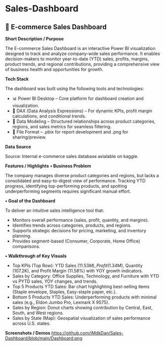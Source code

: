 # Sales-Dashboard

## 🛒 E-commerce Sales Dashboard 

**Short Description / Purpose**

The E-commerce Sales Dashboard is an interactive Power BI visualization designed to track and analyze company-wide sales performance. It enables decision-makers to monitor year-to-date (YTD) sales, profits, margins, product trends, and regional contributions, providing a comprehensive view of business health and opportunities for growth.

**Tech Stack**

The dashboard was built using the following tools and technologies:

 * 📊 Power BI Desktop – Core platform for dashboard creation and visualization.
 * 🧠 DAX (Data Analysis Expressions) – For dynamic KPIs, profit margin calculations, and conditional trends.
 * 📝 Data Modeling – Structured relationships across product categories, regions, and sales metrics for seamless filtering.
 * 📁 File Format – .pbix for report development and .png for sharing/preview.

**Data Source**

Source: Internal e-commerce sales database avialable on kaggle.


**Features / Highlights**
  **• Business Problem**

The company manages diverse product categories and regions, but lacks a consolidated and easy-to-digest view of performance. Tracking YTD progress, identifying top-performing products, and spotting underperforming segments requires significant manual effort.

  **• Goal of the Dashboard**

  To deliver an intuitive sales intelligence tool that:
   * Monitors overall performance (sales, profit, quantity, and margins).
   * Identifies trends across categories, products, and regions.
   * Supports strategic decisions for pricing, marketing, and inventory planning.
   *  Provides segment-based (Consumer, Corporate, Home Office) comparisons.

**• Walkthrough of Key Visuals**

  * Top KPIs (Top Row): YTD Sales ($11.53M), Profit ($1.34M), Quantity (107.2K), and Profit Margin (11.58%) with YOY growth indicators.
  * Sales by Category: Office Supplies, Technology, and Furniture with YTD vs PYTD sales, YOY changes, and trends.
  * Top 5 Products YTD Sales: Bar chart highlighting best-selling items (Staple envelope, Staples, Easy-staple paper, etc.).
  * Bottom 5 Products YTD Sales: Underperforming products with minimal sales (e.g., Eldon Jumbo Pro, Lexmark X 9575).
  * Sales by Region: Donut charts showing contribution by Central, East, South, and West regions.
  * Sales by State (Map): Geospatial visualization of sales performance across U.S. states.

  **Screenshots / Demos**
  https://github.com/iMdkDan/Sales-Dashboard/blob/main/Dashboard.png
